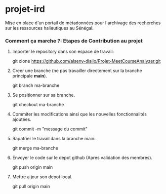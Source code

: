 # projet-ird
Mise en place d'un portail de métadonnées pour l'archivage des recherches sur les ressources halieutiques au Sénégal.
### Comment ça marche ?: Etapes de Contribution au projet

1. Importer le repository dans son espace de travail:

   git clone https://github.com/alseny-diallo/Projet-MeetCourseAnalyzer.git
  
2. Creer une branche (ne pas travailler directement sur la branche principale **main**).

   git branch ma-branche
  
3. Se positionner sur sa branche.

    git checkout ma-branche
  
4. Commiter les modifications ainsi que les nouvelles fonctionnalités ajoutées.

   git commit -m "message du commit"
  
5. Rapatrier le travail dans la branche main.

   git merge ma-branche
  
6. Envoyer le code sur le depot github (Apres validation des membres).

    git push origin main
  
7. Mettre a jour son depot local.

    git pull origin main
  
